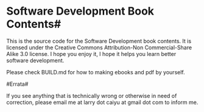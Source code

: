 # Software Development Book Contents#

This is the source code for the Software Development book contents.  It is licensed under
the Creative Commons Attribution-Non Commercial-Share Alike 3.0 license.  I
hope you enjoy it, I hope it helps you learn better software development. 

Please check BUILD.md for how to making ebooks and pdf by yourself.

#Errata#

If you see anything that is technically wrong or otherwise in need of
correction, please email me at larry dot caiyu at gmail dot com to inform me.
